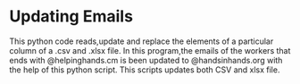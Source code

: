 # Updating Emails
This python code reads,update and replace the elements of a particular column of a .csv and .xlsx file. In this program,the emails of the workers that ends with @helpinghands.cm is been updated to @handsinhands.org with the help of this python script.
This scripts updates both CSV and xlsx file. 
